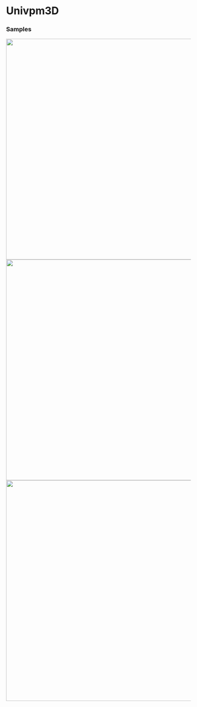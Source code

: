 # Univpm3D

### Samples
<image src="https://user-images.githubusercontent.com/22773005/226123411-1de43239-f2a0-4018-80be-f732286d32f5.jpg" width="600"/>
<image src="https://user-images.githubusercontent.com/22773005/226123414-219858b6-5ead-4a7f-b2da-4e18851d62ed.jpg" width="600"/>
<image src="https://user-images.githubusercontent.com/22773005/226123415-505fb6e1-370c-4fc5-9cde-0d37d4de5c24.jpg" width="600"/>
